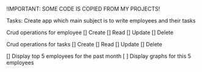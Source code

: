 !IMPORTANT:
SOME CODE IS COPIED FROM MY PROJECTS!

Tasks: Create app which main subject is to write employees and their tasks

Crud operations for employee
[] Create
[] Read
[] Update
[] Delete

Crud operations for tasks
[] Create
[] Read
[] Update
[] Delete

[] Display top 5 employees for the past month
[ ] Display graphs for this 5 employees
